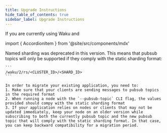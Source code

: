 ```yaml
---
title: Upgrade Instructions
hide_table_of_contents: true
sidebar_label: Upgrade Instructions
---
```


If you are currently using Waku and

import { AccordionItem } from '@site/src/components/mdx'

<AccordionItem title="v0.31.0">
	Named sharding was deprecated in this version. This means that pubsub topics will only be supported if they comply with the static sharding format:

    ```
    /waku/2/rs/<CLUSTER_ID>/<SHARD_ID>
    ```

    In order to migrate your existing application, you need to:
    1. Make sure that your clients are sending messages to pubsub topics in the required format
    2. When running a node with the `--pubsub-topic` CLI flag, the values provided should compy with the static sharding format
    3. If your application relies on nodes or clients that may not be updated immediately, keep your node on an older version while subscribing to both the currently pubsub topic and the new pubsub topic that will comply with the static sharding format. In that case, you can keep backward compatibility for a migration period.
</AccordionItem>